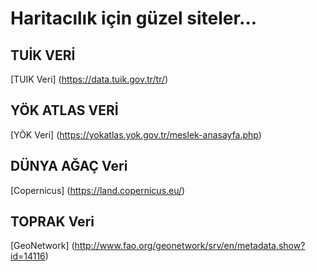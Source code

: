 # Haritacılık için güzel siteler...

## TUİK VERİ

[TUIK Veri] (https://data.tuik.gov.tr/tr/)

## YÖK ATLAS VERİ

[YÖK Veri] (https://yokatlas.yok.gov.tr/meslek-anasayfa.php)

## DÜNYA AĞAÇ Veri

[Copernicus] (https://land.copernicus.eu/)

## TOPRAK Veri

[GeoNetwork] (http://www.fao.org/geonetwork/srv/en/metadata.show?id=14116)

